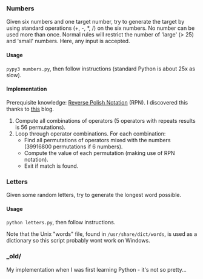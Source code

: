 ### Numbers

Given six numbers and one target number, try to generate the target by using standard operations (+, -, *, /) on the six numbers. No number can be used more than once.
Normal rules will restrict the number of 'large' (> 25) and 'small' numbers. Here, any input is accepted.

#### Usage 

`pypy3 numbers.py`, then follow instructions (standard Python is about 25x as slow).

#### Implementation

Prerequisite knowledge: [Reverse Polish Notation](https://en.wikipedia.org/wiki/Reverse_Polish_notation) (RPN). I discovered this thanks
to [this](http://www.datagenetics.com/blog/august32014/index.html) blog.

1. Compute all combinations of operators (5 operators with repeats results is 56 permutations).
2. Loop through operator combinations. For each combination:
    - Find all permutations of operators mixed with the numbers (39916800 permutations if 6 numbers).
    - Compute the value of each permutation (making use of RPN notation).
    - Exit if match is found.

### Letters

Given some random letters, try to generate the longest word possible.

#### Usage
`python letters.py`, then follow instructions. 

Note that the Unix "words" file, found in `/usr/share/dict/words`, is used as a dictionary so this script probably wont work on Windows.

### _old/

My implementation when I was first learning Python - it's not so pretty...